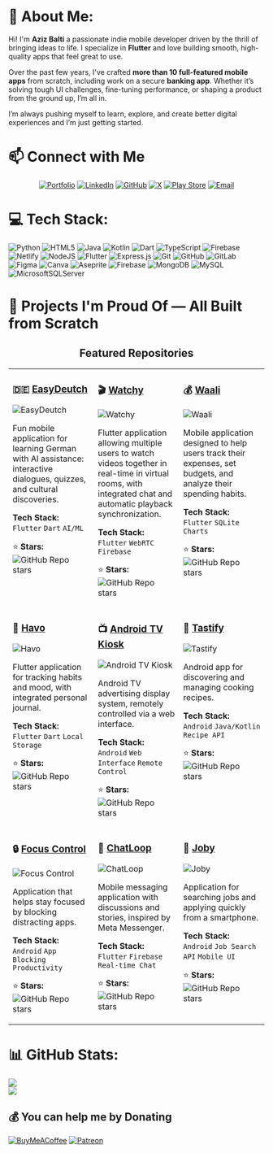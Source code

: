 # 💫 About Me:
Hi! I'm **Aziz Balti** a passionate indie mobile developer driven by the thrill of bringing ideas to life. I specialize in **Flutter** and love building smooth, high-quality apps that feel great to use.

Over the past few years, I've crafted **more than 10 full-featured mobile apps** from scratch, including work on a secure **banking app**. Whether it’s solving tough UI challenges, fine-tuning performance, or shaping a product from the ground up, I’m all in.

I’m always pushing myself to learn, explore, and create better digital experiences and I’m just getting started.


# 📫 Connect with Me

<div align="center">

[![Portfolio](https://img.shields.io/badge/-Portfolio-FF5722?style=for-the-badge&logo=globe&logoColor=white)](https://delicate-figolla-31b181.netlify.app/)
[![LinkedIn](https://img.shields.io/badge/-LinkedIn-0077B5?style=for-the-badge&logo=linkedin&logoColor=white)](https://www.linkedin.com/in/aziz-balti/)
[![GitHub](https://img.shields.io/badge/-GitHub-181717?style=for-the-badge&logo=github&logoColor=white)](https://github.com/azizbalti82)
[![X](https://img.shields.io/badge/-X-000000?style=for-the-badge&logo=x&logoColor=white)](https://x.com/AzizBalti_)
[![Play Store](https://img.shields.io/badge/-Play%20Store-414141?style=for-the-badge&logo=google-play&logoColor=white)](https://play.google.com/store/apps/dev?id=6076571158097417724)
[![Email](https://img.shields.io/badge/-Email-D14836?style=for-the-badge&logo=gmail&logoColor=white)](mailto:azizbalti.dev@gmail.com)

</div>


# 💻 Tech Stack:
![Python](https://img.shields.io/badge/python-3670A0?style=for-the-badge&logo=python&logoColor=ffdd54) ![HTML5](https://img.shields.io/badge/html5-%23E34F26.svg?style=for-the-badge&logo=html5&logoColor=white) ![Java](https://img.shields.io/badge/java-%23ED8B00.svg?style=for-the-badge&logo=openjdk&logoColor=white) ![Kotlin](https://img.shields.io/badge/kotlin-%237F52FF.svg?style=for-the-badge&logo=kotlin&logoColor=white) ![Dart](https://img.shields.io/badge/dart-%230175C2.svg?style=for-the-badge&logo=dart&logoColor=white) ![TypeScript](https://img.shields.io/badge/typescript-%23007ACC.svg?style=for-the-badge&logo=typescript&logoColor=white) ![Firebase](https://img.shields.io/badge/firebase-%23039BE5.svg?style=for-the-badge&logo=firebase) ![Netlify](https://img.shields.io/badge/netlify-%23000000.svg?style=for-the-badge&logo=netlify&logoColor=#00C7B7) ![NodeJS](https://img.shields.io/badge/node.js-6DA55F?style=for-the-badge&logo=node.js&logoColor=white) ![Flutter](https://img.shields.io/badge/Flutter-%2302569B.svg?style=for-the-badge&logo=Flutter&logoColor=white) ![Express.js](https://img.shields.io/badge/express.js-%23404d59.svg?style=for-the-badge&logo=express&logoColor=%2361DAFB) ![Git](https://img.shields.io/badge/git-%23F05033.svg?style=for-the-badge&logo=git&logoColor=white) ![GitHub](https://img.shields.io/badge/github-%23121011.svg?style=for-the-badge&logo=github&logoColor=white) ![GitLab](https://img.shields.io/badge/gitlab-%23181717.svg?style=for-the-badge&logo=gitlab&logoColor=white) ![Figma](https://img.shields.io/badge/figma-%23F24E1E.svg?style=for-the-badge&logo=figma&logoColor=white) ![Canva](https://img.shields.io/badge/Canva-%2300C4CC.svg?style=for-the-badge&logo=Canva&logoColor=white) ![Aseprite](https://img.shields.io/badge/Aseprite-FFFFFF?style=for-the-badge&logo=Aseprite&logoColor=#7D929E) ![Firebase](https://img.shields.io/badge/firebase-a08021?style=for-the-badge&logo=firebase&logoColor=ffcd34) ![MongoDB](https://img.shields.io/badge/MongoDB-%234ea94b.svg?style=for-the-badge&logo=mongodb&logoColor=white) ![MySQL](https://img.shields.io/badge/mysql-4479A1.svg?style=for-the-badge&logo=mysql&logoColor=white) ![MicrosoftSQLServer](https://img.shields.io/badge/Microsoft%20SQL%20Server-CC2927?style=for-the-badge&logo=microsoft%20sql%20server&logoColor=white)


# 🚀 Projects I'm Proud Of — All Built from Scratch

<div align="center">

## Featured Repositories

</div>

<!-- PROJECT GRID START -->
<table>
<tr>
<td width="33%" valign="top">

### 🇩🇪 [EasyDeutch](https://github.com/yourusername/easydeutch)
![EasyDeutch](https://github.com/yourusername/easydeutch/raw/main/screenshot.png)

Fun mobile application for learning German with AI assistance: interactive dialogues, quizzes, and cultural discoveries.

**Tech Stack:** `Flutter` `Dart` `AI/ML`

⭐ **Stars:** ![GitHub Repo stars](https://img.shields.io/github/stars/yourusername/easydeutch?style=social)

</td>
<td width="33%" valign="top">

### 🎬 [Watchy](https://github.com/yourusername/watchy)
![Watchy](https://github.com/yourusername/watchy/raw/main/screenshot.png)

Flutter application allowing multiple users to watch videos together in real-time in virtual rooms, with integrated chat and automatic playback synchronization.

**Tech Stack:** `Flutter` `WebRTC` `Firebase`

⭐ **Stars:** ![GitHub Repo stars](https://img.shields.io/github/stars/yourusername/watchy?style=social)

</td>
<td width="33%" valign="top">

### 💰 [Waali](https://github.com/yourusername/waali)
![Waali](https://github.com/yourusername/waali/raw/main/screenshot.png)

Mobile application designed to help users track their expenses, set budgets, and analyze their spending habits.

**Tech Stack:** `Flutter` `SQLite` `Charts`

⭐ **Stars:** ![GitHub Repo stars](https://img.shields.io/github/stars/yourusername/waali?style=social)

</td>
</tr>
<tr>
<td width="33%" valign="top">

### 📝 [Havo](https://github.com/yourusername/havo)
![Havo](https://github.com/yourusername/havo/raw/main/screenshot.png)

Flutter application for tracking habits and mood, with integrated personal journal.

**Tech Stack:** `Flutter` `Dart` `Local Storage`

⭐ **Stars:** ![GitHub Repo stars](https://img.shields.io/github/stars/yourusername/havo?style=social)

</td>
<td width="33%" valign="top">

### 📺 [Android TV Kiosk](https://github.com/yourusername/android-tv-kiosk)
![Android TV Kiosk](https://github.com/yourusername/android-tv-kiosk/raw/main/screenshot.png)

Android TV advertising display system, remotely controlled via a web interface.

**Tech Stack:** `Android` `Web Interface` `Remote Control`

⭐ **Stars:** ![GitHub Repo stars](https://img.shields.io/github/stars/yourusername/android-tv-kiosk?style=social)

</td>
<td width="33%" valign="top">

### 🍳 [Tastify](https://github.com/yourusername/tastify)
![Tastify](https://github.com/yourusername/tastify/raw/main/screenshot.png)

Android app for discovering and managing cooking recipes.

**Tech Stack:** `Android` `Java/Kotlin` `Recipe API`

⭐ **Stars:** ![GitHub Repo stars](https://img.shields.io/github/stars/yourusername/tastify?style=social)

</td>
</tr>
<tr>
<td width="33%" valign="top">

### 🔒 [Focus Control](https://github.com/yourusername/focus-control)
![Focus Control](https://github.com/yourusername/focus-control/raw/main/screenshot.png)

Application that helps stay focused by blocking distracting apps.

**Tech Stack:** `Android` `App Blocking` `Productivity`

⭐ **Stars:** ![GitHub Repo stars](https://img.shields.io/github/stars/yourusername/focus-control?style=social)

</td>
<td width="33%" valign="top">

### 💬 [ChatLoop](https://github.com/yourusername/chatloop)
![ChatLoop](https://github.com/yourusername/chatloop/raw/main/screenshot.png)

Mobile messaging application with discussions and stories, inspired by Meta Messenger.

**Tech Stack:** `Flutter` `Firebase` `Real-time Chat`

⭐ **Stars:** ![GitHub Repo stars](https://img.shields.io/github/stars/yourusername/chatloop?style=social)

</td>
<td width="33%" valign="top">

### 💼 [Joby](https://github.com/yourusername/joby)
![Joby](https://github.com/yourusername/joby/raw/main/screenshot.png)

Application for searching jobs and applying quickly from a smartphone.

**Tech Stack:** `Android` `Job Search API` `Mobile UI`

⭐ **Stars:** ![GitHub Repo stars](https://img.shields.io/github/stars/yourusername/joby?style=social)

</td>
</tr>
</table>
<!-- PROJECT GRID END -->









# 📊 GitHub Stats:
![](https://nirzak-streak-stats.vercel.app/?user=azizbalti82&theme=dark&hide_border=false)<br/>
![](https://github-readme-stats.vercel.app/api/top-langs/?username=azizbalti82&theme=dark&hide_border=false&include_all_commits=true&count_private=true&layout=compact)

  ## 💰 You can help me by Donating
  [![BuyMeACoffee](https://img.shields.io/badge/Buy%20Me%20a%20Coffee-ffdd00?style=for-the-badge&logo=buy-me-a-coffee&logoColor=black)](https://buymeacoffee.com/azizbalti) [![Patreon](https://img.shields.io/badge/Patreon-F96854?style=for-the-badge&logo=patreon&logoColor=white)](https://patreon.com/azizbalti) 

  
<!-- Proudly created with GPRM ( https://gprm.itsvg.in ) -->
